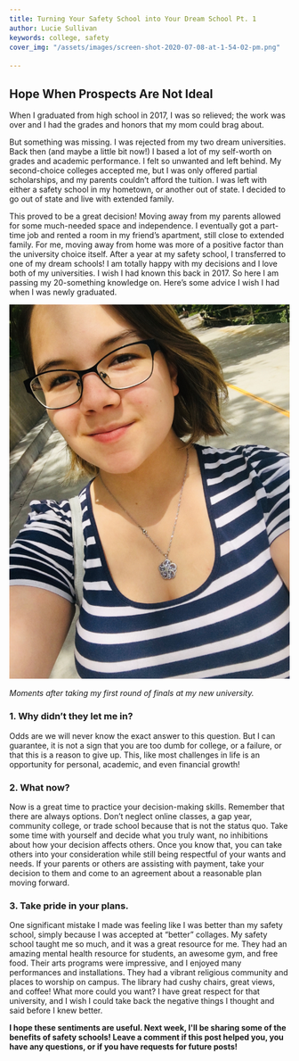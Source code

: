 ```yaml
---
title: Turning Your Safety School into Your Dream School Pt. 1
author: Lucie Sullivan
keywords: college, safety
cover_img: "/assets/images/screen-shot-2020-07-08-at-1-54-02-pm.png"

---
```

## Hope When Prospects Are Not Ideal

When I graduated from high school in 2017, I was so relieved; the work was over and I had the grades and honors that my mom could brag about.

But something was missing. I was rejected from my two dream universities. Back then (and maybe a little bit now!) I based a lot of my self-worth on grades and academic performance. I felt so unwanted and left behind. My second-choice colleges accepted me, but I was only offered partial scholarships, and my parents couldn’t afford the tuition. I was left with either a safety school in my hometown, or another out of state. I decided to go out of state and live with extended family.

This proved to be a great decision! Moving away from my parents allowed for some much-needed space and independence. I eventually got a part-time job and rented a room in my friend’s apartment, still close to extended family. For me, moving away from home was more of a positive factor than the university choice itself. After a year at my safety school, I transferred to one of my dream schools! I am totally happy with my decisions and I love both of my universities. I wish I had known this back in 2017. So here I am passing my 20-something knowledge on. Here’s some advice I wish I had when I was newly graduated.

![selfie moments after taking my first round of finals at my new university](/assets/images/img_9188.jpg "Moments after taking my first round of finals at my new university")

_Moments after taking my first round of finals at my new university._

### 1. Why didn’t they let me in?

Odds are we will never know the exact answer to this question. But I can guarantee, it is not a sign that you are too dumb for college, or a failure, or that this is a reason to give up. This, like most challenges in life is an opportunity for personal, academic, and even financial growth!

### 2. What now?

Now is a great time to practice your decision-making skills. Remember that there are always options. Don’t neglect online classes, a gap year, community college, or trade school because that is not the status quo. Take some time with yourself and decide what you truly want, no inhibitions about how your decision affects others. Once you know that, you can take others into your consideration while still being respectful of your wants and needs. If your parents or others are assisting with payment, take your decision to them and come to an agreement about a reasonable plan moving forward.

### 3. Take pride in your plans.

One significant mistake I made was feeling like I was better than my safety school, simply because I was accepted at “better” collages. My safety school taught me so much, and it was a great resource for me. They had an amazing mental health resource for students, an awesome gym, and free food. Their arts programs were impressive, and I enjoyed many performances and installations. They had a vibrant religious community and places to worship on campus. The library had cushy chairs, great views, and coffee! What more could you want? I have great respect for that university, and I wish I could take back the negative things I thought and said before I knew better.

**I hope these sentiments are useful. Next week, I'll be sharing some of the benefits of safety schools! Leave a comment if this post helped you, you have any questions, or if you have requests for future posts!**